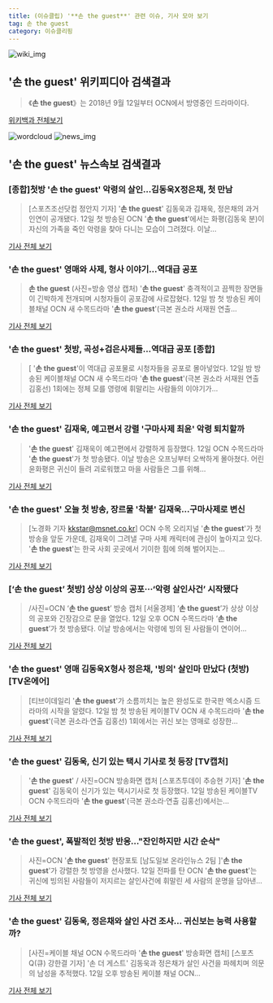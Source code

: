 ```yaml
---
title: (이슈클립) '**손 the guest**' 관련 이슈, 기사 모아 보기
tag: 손 the guest
category: 이슈클리핑
---
```

![wiki_img](https://user-images.githubusercontent.com/42597476/44503234-41136a80-a6d0-11e8-9071-6fc6418eafe4.png)
## **'**손 the guest**'** 위키피디아 검색결과
>《**손 the guest**》는 2018년 9월 12일부터 OCN에서 방영중인 드라마이다.

<a href="https://ko.wikipedia.org/wiki/손 the guest" target="_blank">위키백과 전체보기</a>

![wordcloud](https://s3.ap-northeast-2.amazonaws.com/lyrics101-wordcloud/2018-09-13-1536769255.png)
![news_img](https://user-images.githubusercontent.com/42597476/44507050-1206f400-a6e4-11e8-8d98-7ffbfebb353f.png)
## **'**손 the guest**'** 뉴스속보 검색결과
### [종합]첫방 '**손 the guest**' 악령의 살인…김동욱X정은채, 첫 만남

>[스포츠조선닷컴 정안지 기자] '**손 the guest**' 김동욱과 김재욱, 정은채의 과거 인연이 공개됐다. 12일 첫 방송된 OCN '**손 the guest**'에서는 화평(김동욱 분)이 자신의 가족을 죽인 악령을 찾아 다니는 모습이 그려졌다. 이날...

<a href="http://sports.chosun.com/news/ntype.htm?id=201809140100109900008598&servicedate=20180913" target="_blank">기사 전체 보기</a>

### '**손 the guest**' 영매와 사제, 형사 이야기...역대급 공포

>**손 the guest** (사진=방송 영상 캡처) '**손 the guest**' 충격적이고 끔찍한 장면들이 긴박하게 전개되며 시청자들이 공포감에 사로잡혔다. 12일 밤 첫 방송된 케이블채널 OCN 새 수목드라마 '**손 the guest**'(극본 권소라 서재원 연출...

<a href="http://news.hankyung.com/article/201809139042I" target="_blank">기사 전체 보기</a>

### '**손 the guest**' 첫방, 곡성+검은사제들…역대급 공포 [종합]

>[ '**손 the guest**'이 역대급 공포물로 시청자들을 공포로 몰아넣었다. 12일 밤 방송된 케이블채널 OCN 새 수목드라마 '**손 the guest**'(극본 권소라 서재원 연출 김홍선) 1회에는 정체 모를 영령에 휘말리는 사람들의 이야기가...

<a href="http://www.mydaily.co.kr/new_yk/html/read.php?newsid=201809122357638126&ext=na" target="_blank">기사 전체 보기</a>

### '**손 the guest**' 김재욱, 예고편서 강렬 '구마사제 최윤' 악령 퇴치할까

>'**손 the guest**' 김재욱이 예고편에서 강렬하게 등장했다. 12일 OCN 수목드라마 '**손 the guest**'가 첫 방송됐다. 이날 방송은 오프닝부터 오싹하게 몰아쳤다. 어린 윤화평은 귀신이 들려 괴로워했고 마을 사람들은 그를 위해...

<a href="http://www.slist.kr/news/articleView.html?idxno=45403" target="_blank">기사 전체 보기</a>

### '**손 the guest**' 오늘 첫 방송, 장르물 '착붙' 김재욱...구마사제로 변신

>[노경화 기자 kkstar@msnet.co.kr] OCN 수목 오리지널 '**손 the guest**'가 첫 방송을 앞둔 가운데, 김재욱이 그려낼 구마 사제 캐릭터에 관심이 높아지고 있다. '**손 the guest**'는 한국 사회 곳곳에서 기이한 힘에 의해 벌어지는...

<a href="http://news.imaeil.com/Entertainments/2018091300255753070" target="_blank">기사 전체 보기</a>

### [‘**손 the guest**’ 첫방] 상상 이상의 공포···‘악령 살인사건’ 시작됐다

>/사진=OCN ‘**손 the guest**’ 방송 캡처 [서울경제] ‘**손 the guest**’가 상상 이상의 공포와 긴장감으로 문을 열었다. 12일 오후 OCN 수목드라마 ‘**손 the guest**’가 첫 방송됐다. 이날 방송에서는 악령에 빙의 된 사람들이 연이어...

<a href="http://www.sedaily.com/NewsView/1S4MB1CEON" target="_blank">기사 전체 보기</a>

### '**손 the guest**' 영매 김동욱X형사 정은채, '빙의' 살인마 만났다 (첫방) [TV온에어]

>[티브이데일리 '**손 the guest**'가 소름끼치는 높은 완성도로 한국판 엑소시즘 드라마의 시작을 알렸다. 12일 밤 첫 방송된 케이블TV OCN 새 수목드라마 '**손 the guest**'(극본 권소라·연출 김홍선) 1회에서는 귀신 보는 영매로 성장한...

<a href="http://tvdaily.asiae.co.kr/read.php3?aid=15367657701394628002" target="_blank">기사 전체 보기</a>

### '**손 the guest**' 김동욱, 신기 있는 택시 기사로 첫 등장 [TV캡처]

>'**손 the guest**' / 사진=OCN 방송화면 캡처 [스포츠투데이 추승현 기자] '**손 the guest**' 김동욱이 신기가 있는 택시기사로 첫 등장했다. 12일 방송된 케이블TV OCN 수목드라마 '**손 the guest**'(극본 권소라·연출 김홍선)에서는...

<a href="http://stoo.asiae.co.kr/news/naver_view.htm?idxno=2018091300415520378" target="_blank">기사 전체 보기</a>

### '**손 the guest**', 폭발적인 첫방 반응..."잔인하지만 시간 순삭"

>사진=OCN '**손 the guest**' 현장포토 [남도일보 온라인뉴스 2팀 ]'**손 the guest**'가 강렬한 첫 방영을 선사했다. 12일 전파를 탄 OCN '**손 the guest**'는 귀신에 빙의된 사람들이 저지르는 살인사건에 휘말린 세 사람의 운명을 담아낸...

<a href="http://www.namdonews.com/news/articleView.html?idxno=489978" target="_blank">기사 전체 보기</a>

### '**손 the guest**' 김동욱, 정은채와 살인 사건 조사… 귀신보는 능력 사용할까?

>[사진=케이블 채널 OCN 수목드라마 '**손 the guest**' 방송화면 캡처] [스포츠Q(큐) 강한결 기자] '손 더 게스트' 김동욱과 정은채가 살인 사건을 파헤치며 의문의 남성을 추적했다. 12일 오후 방송된 케이블 채널 OCN...

<a href="http://www.sportsq.co.kr/news/articleView.html?idxno=302570" target="_blank">기사 전체 보기</a>


